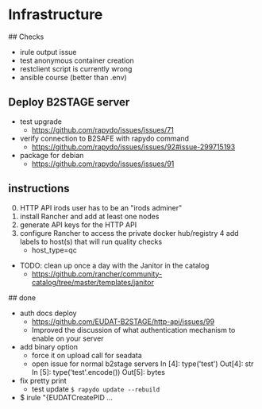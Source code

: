 
# Infrastructure


## Checks

- irule output issue
- test anonymous container creation
- restclient script is currently wrong
- ansible course (better than .env)


## Deploy B2STAGE server

- test upgrade
    + https://github.com/rapydo/issues/issues/71
- verify connection to B2SAFE with rapydo command
    + https://github.com/rapydo/issues/issues/92#issue-299715193
- package for debian
    + https://github.com/rapydo/issues/issues/91


## instructions

0. HTTP API irods user has to be an "irods adminer"
1. install Rancher and add at least one nodes
2. generate API keys for the HTTP API
3. configure Rancher to access the private docker hub/registry
4 add labels to host(s) that will run quality checks
    + host_type=qc

- TODO: clean up once a day with the Janitor in the catalog
    + https://github.com/rancher/community-catalog/tree/master/templates/janitor

<!--
- launch from the catalog an NFS server
    + mount the NFS server folder as a zone in irods server
    + mount the NFS server to every host that will run quality checks 
        in /usr/share/inputs
-->

## done

- auth docs deploy
    + https://github.com/EUDAT-B2STAGE/http-api/issues/99
    + Improved the discussion of what authentication mechanism to enable on your server
- add binary option
    + force it on upload call for seadata
    + open issue for normal b2stage servers
    In [4]: type('test') Out[4]: str
    In [5]: type('test'.encode()) Out[5]: bytes
- fix pretty print
    + test update
    `$ rapydo update --rebuild`
- $ irule "{EUDATCreatePID ...

